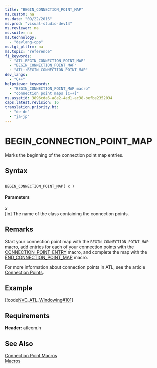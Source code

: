 ```yaml
---
title: "BEGIN_CONNECTION_POINT_MAP"
ms.custom: na
ms.date: "09/22/2016"
ms.prod: "visual-studio-dev14"
ms.reviewer: na
ms.suite: na
ms.technology: 
  - "devlang-cpp"
ms.tgt_pltfrm: na
ms.topic: "reference"
f1_keywords: 
  - "ATL.BEGIN_CONNECTION_POINT_MAP"
  - "BEGIN_CONNECTION_POINT_MAP"
  - "ATL::BEGIN_CONNECTION_POINT_MAP"
dev_langs: 
  - "C++"
helpviewer_keywords: 
  - "BEGIN_CONNECTION_POINT_MAP macro"
  - "connection point maps [C++]"
ms.assetid: 3896cda6-a8e2-4ed1-ac38-befbe2352034
caps.latest.revision: 16
translation.priority.ht: 
  - "de-de"
  - "ja-jp"
---
```

# BEGIN_CONNECTION_POINT_MAP
Marks the beginning of the connection point map entries.  
  
## Syntax  
  
```  
  
BEGIN_CONNECTION_POINT_MAP( x )  
```  
  
#### Parameters  
 *x*  
 [in] The name of the class containing the connection points.  
  
## Remarks  
 Start your connection point map with the `BEGIN_CONNECTION_POINT_MAP` macro, add entries for each of your connection points with the [CONNECTION_POINT_ENTRY](../VS_csharp/connection_point_entry.md) macro, and complete the map with the [END_CONNECTION_POINT_MAP](../VS_csharp/end_connection_point_map.md) macro.  
  
 For more information about connection points in ATL, see the article [Connection Points](../VS_csharp/atl-connection-points.md).  
  
## Example  
 [!code[NVC_ATL_Windowing#101](../VS_csharp/codesnippet/CPP/begin_connection_point_map_1.h)]  
  
## Requirements  
 **Header:** atlcom.h  
  
## See Also  
 [Connection Point Macros](../VS_csharp/connection-point-macros.md)   
 [Macros](../VS_csharp/atl-macros.md)